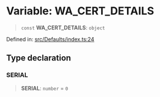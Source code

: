 # Variable: WA\_CERT\_DETAILS

> `const` **WA\_CERT\_DETAILS**: `object`

Defined in: [src/Defaults/index.ts:24](https://github.com/Fokusdotid/bail/blob/fcd0cec6f26de1fb545eb2e03fa5c63fbad99d3d/src/Defaults/index.ts#L24)

## Type declaration

### SERIAL

> **SERIAL**: `number` = `0`
